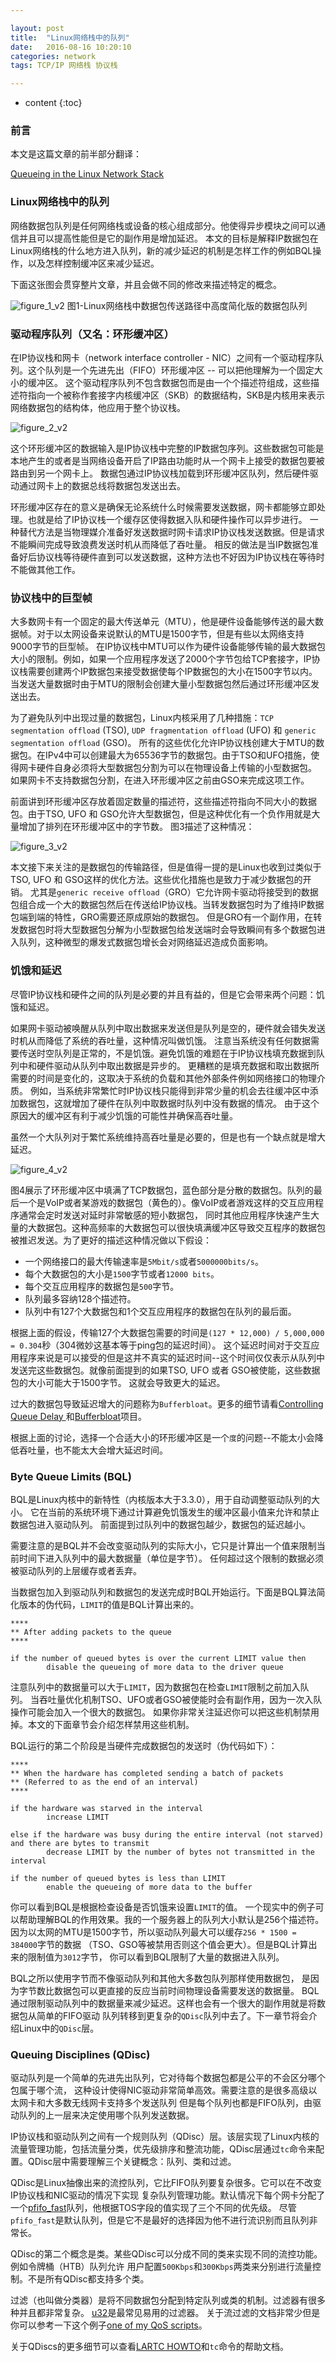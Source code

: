 ```yaml
---

layout: post
title:  "Linux网络栈中的队列"
date:   2016-08-16 10:20:10
categories: network
tags: TCP/IP 网络栈 协议栈

---
```


* content
{:toc}

### 前言

本文是这篇文章的前半部分翻译：

[Queueing in the Linux Network Stack](https://www.coverfire.com/articles/queueing-in-the-linux-network-stack)


### Linux网络栈中的队列

网络数据包队列是任何网络栈或设备的核心组成部分。他使得异步模块之间可以通信并且可以提高性能但是它的副作用是增加延迟。
本文的目标是解释IP数据包在Linux网络栈的什么地方进入队列，新的减少延迟的机制是怎样工作的例如BQL操作，以及怎样控制缓冲区来减少延迟。

下面这张图会贯穿整片文章，并且会做不同的修改来描述特定的概念。

![figure_1_v2]({{"/css/pics/figure_1_v2.png"}})
图1-Linux网络栈中数据包传送路径中高度简化版的数据包队列

### 驱动程序队列（又名：环形缓冲区）

在IP协议栈和网卡（network interface controller - NIC）之间有一个驱动程序队列。这个队列是一个先进先出（FIFO）环形缓冲区 -- 可以把他理解为一个固定大小的缓冲区。
这个驱动程序队列不包含数据包而是由一个个描述符组成，这些描述符指向一个被称作套接字内核缓冲区（SKB）的数据结构，SKB是内核用来表示网络数据包的结构体，他应用于整个协议栈。

![figure_2_v2]({{"/css/pics/figure_2_v2.png"}})

这个环形缓冲区的数据输入是IP协议栈中完整的IP数据包序列。这些数据包可能是本地产生的或者是当网络设备开启了IP路由功能时从一个网卡上接受的数据包要被路由到另一个网卡上。
数据包通过IP协议栈加载到环形缓冲区队列，然后硬件驱动通过网卡上的数据总线将数据包发送出去。

环形缓冲区存在的意义是确保无论系统什么时候需要发送数据，网卡都能够立即处理。也就是给了IP协议栈一个缓存区使得数据入队和硬件操作可以异步进行。
一种替代方法是当物理媒介准备好发送数据时网卡请求IP协议栈发送数据。但是请求不能瞬间完成导致浪费发送时机从而降低了吞吐量。
相反的做法是当IP数据包准备好后协议栈等待硬件直到可以发送数据，这种方法也不好因为IP协议栈在等待时不能做其他工作。

### 协议栈中的巨型帧

大多数网卡有一个固定的最大传送单元（MTU），他是硬件设备能够传送的最大数据帧。对于以太网设备来说默认的MTU是1500字节，但是有些以太网络支持9000字节的巨型帧。
在IP协议栈中MTU可以作为硬件设备能够传输的最大数据包大小的限制。例如，如果一个应用程序发送了2000个字节包给TCP套接字，IP协议栈需要创建两个IP数据包来接受数据使每个IP数据包的大小在1500字节以内。
当发送大量数据时由于MTU的限制会创建大量小型数据包然后通过环形缓冲区发送出去。

为了避免队列中出现过量的数据包，Linux内核采用了几种措施：`TCP segmentation offload` (TSO), `UDP fragmentation offload` (UFO) 和 `generic segmentation offload` (GSO)。
所有的这些优化允许IP协议栈创建大于MTU的数据包。在IPv4中可以创建最大为65536字节的数据包。由于TSO和UFO措施，使得网卡硬件自身必须将大型数据包分割为可以在物理设备上传输的小型数据包。
如果网卡不支持数据包分割，在进入环形缓冲区之前由GSO来完成这项工作。

前面讲到环形缓冲区存放着固定数量的描述符，这些描述符指向不同大小的数据包。由于TSO, UFO 和 GSO允许大型数据包，但是这种优化有一个负作用就是大量增加了排列在环形缓冲区中的字节数。
图3描述了这种情况：

![figure_3_v2]({{"/css/pics/figure_3_v2.png"}})

本文接下来关注的是数据包的传输路径，但是值得一提的是Linux也收到过类似于TSO, UFO 和 GSO这样的优化方法。这些优化措施也是致力于减少数据包的开销。
尤其是`generic receive offload`（GRO）它允许网卡驱动将接受到的数据包组合成一个大的数据包然后在传送给IP协议栈。当转发数据包时为了维持IP数据包端到端的特性，GRO需要还原成原始的数据包。
但是GRO有一个副作用，在转发数据包时将大型数据包分解为小型数据包给发送端时会导致瞬间有多个数据包进入队列，这种微型的爆发式数据包增长会对网络延迟造成负面影响。

### 饥饿和延迟

尽管IP协议栈和硬件之间的队列是必要的并且有益的，但是它会带来两个问题：饥饿和延迟。

如果网卡驱动被唤醒从队列中取出数据来发送但是队列是空的，硬件就会错失发送时机从而降低了系统的吞吐量，这种情况叫做饥饿。
注意当系统没有任何数据需要传送时空队列是正常的，不是饥饿。避免饥饿的难题在于IP协议栈填充数据到队列中和硬件驱动从队列中取出数据是异步的。
更糟糕的是填充数据和取出数据所需要的时间是变化的，这取决于系统的负载和其他外部条件例如网络接口的物理介质。
例如，当系统非常繁忙时IP协议栈只能得到非常少量的机会去往缓冲区中添加数据包，这就增加了硬件在队列中取数据时队列中没有数据的情况。
由于这个原因大的缓冲区有利于减少饥饿的可能性并确保高吞吐量。

虽然一个大队列对于繁忙系统维持高吞吐量是必要的，但是也有一个缺点就是增大延迟。

![figure_4_v2]({{"/css/pics/figure_4_v2.png"}})

图4展示了环形缓冲区中填满了TCP数据包，蓝色部分是分散的数据包。队列的最后一个是VoIP或者某游戏的数据包（黄色的）。像VoIP或者游戏这样的交互应用程序通常会定时发送对延时非常敏感的短小数据包，
同时其他应用程序快速产生大量的大数据包。这种高频率的大数据包可以很快填满缓冲区导致交互程序的数据包被推迟发送。为了更好的描述这种情况做以下假设：

* 一个网络接口的最大传输速率是`5Mbit/s`或者`5000000bits/s`。
* 每个大数据包的大小是`1500`字节或者`12000 bits`。
* 每个交互应用程序的数据包是`500`字节。
* 队列最多容纳128个描述符。
* 队列中有127个大数据包和1个交互应用程序的数据包在队列的最后面。

根据上面的假设，传输127个大数据包需要的时间是`(127 * 12,000) / 5,000,000 = 0.304`秒（304微妙这基本等于ping包的延迟时间）。
这个延迟时间对于交互应用程序来说是可以接受的但是这并不真实的延迟时间--这个时间仅仅表示从队列中发送完这些数据包。就像前面提到的如果TSO, UFO 或者 GSO被使能，这些数据包的大小可能大于1500字节。
这就会导致更大的延迟。

过大的数据包导致延迟增大的问题称为`Bufferbloat`。更多的细节请看[Controlling Queue Delay ](http://queue.acm.org/detail.cfm?id=2209336)和[Bufferbloat](http://www.bufferbloat.net/)项目。

根据上面的讨论，选择一个合适大小的环形缓冲区是一个`度`的问题--不能太小会降低吞吐量，也不能太大会增大延迟时间。

### Byte Queue Limits (BQL)

BQL是Linux内核中的新特性（内核版本大于3.3.0），用于自动调整驱动队列的大小。
它在当前的系统环境下通过计算避免饥饿发生的缓冲区最小值来允许和禁止数据包进入驱动队列。
前面提到过队列中的数据包越少，数据包的延迟越小。

需要注意的是BQL并不会改变驱动队列的实际大小，它只是计算出一个值来限制当前时间下进入队列中的最大数据量（单位是字节）。
任何超过这个限制的数据必须被驱动队列的上层缓存或者丢弃。

当数据包加入到驱动队列和数据包的发送完成时BQL开始运行。下面是BQL算法简化版本的伪代码，`LIMIT`的值是BQL计算出来的。

```
****
** After adding packets to the queue
****

if the number of queued bytes is over the current LIMIT value then
        disable the queueing of more data to the driver queue
```

注意队列中的数据量可以大于`LIMIT`，因为数据包在检查`LIMIT`限制之前加入队列。
当吞吐量优化机制TSO、UFO或者GSO被使能时会有副作用，因为一次入队操作可能会加入一个很大的数据包。
如果你非常关注延迟你可以把这些机制禁用掉。本文的下面章节会介绍怎样禁用这些机制。

BQL运行的第二个阶段是当硬件完成数据包的发送时（伪代码如下）：
```
****
** When the hardware has completed sending a batch of packets
** (Referred to as the end of an interval)
****

if the hardware was starved in the interval
        increase LIMIT

else if the hardware was busy during the entire interval (not starved) and there are bytes to transmit
        decrease LIMIT by the number of bytes not transmitted in the interval

if the number of queued bytes is less than LIMIT
        enable the queueing of more data to the buffer
```

你可以看到BQL是根据检查设备是否饥饿来设置`LIMIT`的值。
一个现实中的例子可以帮助理解BQL的作用效果。我的一个服务器上的队列大小默认是256个描述符。
因为以太网的MTU是1500字节，所以驱动队列最大可以缓存`256 * 1500 = 384000`字节的数据
（TSO、GSO等被禁用否则这个值会更大）。但是BQL计算出来的限制值为`3012`字节，
你可以看到BQL限制了大量的数据进入队列。

BQL之所以使用字节而不像驱动队列和其他大多数包队列那样使用数据包，
是因为字节数比数据包可以更直接的反应当前时间物理设备需要发送的数据量。
BQL通过限制驱动队列中的数据量来减少延迟。这样也会有一个很大的副作用就是将数据包从简单的FIFO驱动
队列转移到更复杂的`QDisc`队列中去了。下一章节将会介绍Linux中的`QDisc`层。

### Queuing Disciplines (QDisc)

驱动队列是一个简单的先进先出队列，它对待每个数据包都是公平的不会区分哪个包属于哪个流，
这种设计使得NIC驱动非常简单高效。需要注意的是很多高级以太网卡和大多数无线网卡支持多个发送队列
但是每个队列也都是FIFO队列，由驱动队列的上一层来决定使用哪个队列发送数据。

IP协议栈和驱动队列之间有一个规则队列（QDisc）层。该层实现了Linux内核的流量管理功能，包括流量分类，优先级排序和整流功能，QDisc层通过`tc`命令来配置。QDisc层中需要理解三个关键概念：队列、类和过滤。

QDisc是Linux抽像出来的流控队列，它比FIFO队列要复杂很多。它可以在不改变IP协议栈和NIC驱动的情况下实现
复杂队列管理功能。默认情况下每个网卡分配了一个[pfifo_fast](http://lartc.org/howto/lartc.qdisc.classless.html)队列，他根据TOS字段的值实现了三个不同的优先级。
尽管`pfifo_fast`是默认队列，但是它不是最好的选择因为他不进行流识别而且队列非常长。

QDisc的第二个概念是类。某些QDisc可以分成不同的类来实现不同的流控功能。例如令牌桶（HTB）队列允许
用户配置`500Kbps`和`300Kbps`两类来分别进行流量控制。不是所有QDisc都支持多个类。

过滤（也叫做分类器）是将不同数据包分配到特定队列或类的机制。过滤器有很多种并且都非常复杂。
[u32](http://www.lartc.org/lartc.html#LARTC.ADV-FILTER.U32)是最常见易用的过滤器。
关于流过滤的文档非常少但是你可以参考一下这个例子[one of my QoS scripts](http://lartc.org/howto/lartc.qdisc.classless.html)。

关于QDiscs的更多细节可以查看[LARTC HOWTO](http://www.lartc.org/howto/)和`tc`命令的帮助文档。

